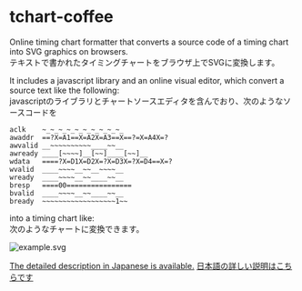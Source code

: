 # tchart-coffee

Online timing chart formatter that converts a source code of a timing chart into SVG graphics on browsers.  
テキストで書かれたタイミングチャートをブラウザ上でSVGに変換します。

It includes a javascript library and an online visual editor,
which convert a source text like the following:  
javascriptのライブラリとチャートソースエディタを含んでおり、次のようなソースコードを

```nohighlight
aclk    ~_~_~_~_~_~_~_~_~_~_
awaddr  ==?X=A1==X=A2X=A3==X==?=X=A4X=?
awvalid __~~~~~~~~~~____~~__
awready ____[~~~~]__[~~]____[~~]__
wdata   ====?X=D1X=D2X=?X=D3X=?X=D4==X=?
wvalid  ____~~~~__~~__~~~~__
wready  ____~~~~__~~____~~__
bresp   ====00================
bvalid  ____~~~~__~~____~~__
bready  ~~~~~~~~~~~~~~~~~~1~~
```

into a timing chart like:  
次のようなチャートに変換できます。

![example.svg](https://rawgit.com/osamutake/tchart-coffee/master/doc/example.svg)


[The detailed description in Japanese is available.](https://rawgit.com/osamutake/tchart-coffee/master/doc/index.html)
[日本語の詳しい説明はこちらです](https://rawgit.com/osamutake/tchart-coffee/master/doc/index.html)

